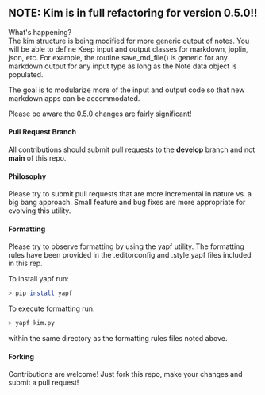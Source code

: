 ## NOTE: Kim is in full refactoring for version 0.5.0!!
What's happening?  
The kim structure is being modified for more generic output of notes.  You will be able to define Keep input and output classes for markdown, joplin, json, etc. For example, the routine save_md_file() is generic for any markdown output for any input type as long as the Note data object is populated.  

The goal is to modularize more of the input and output code so that new markdown apps can be accommodated.  

Please be aware the 0.5.0 changes are fairly significant!

#### Pull Request Branch
All contributions should submit pull requests to the **develop** branch and not **main** of this repo. 

#### Philosophy
Please try to submit pull requests that are more incremental in nature vs. a big bang approach. Small feature and bug fixes are more appropriate for evolving this utility. 

#### Formatting
Please try to observe formatting by using the yapf utility. The formatting rules have been provided in the
.editorconfig and .style.yapf files included in this rep.

To install yapf run:
```bash
> pip install yapf
```

To execute formatting run:
```bash
> yapf kim.py 
```
within the same directory as the formatting rules files noted above.

#### Forking
Contributions are welcome! Just fork this repo, make your changes and submit a pull request!